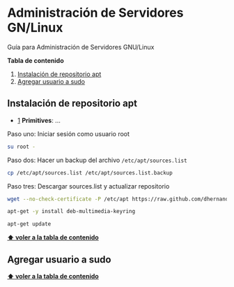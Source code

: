 # Administración de Servidores GN/Linux

Guía para Administración de Servidores GNU/Linux

**Tabla de contenido**
1. [Instalación de repositorio apt](#instalacion-apt)
1. [Agregar usuario a sudo](#sudo)

## Instalación de repositorio apt
<a name="instalacion-apt"></a><a name="1.1"></a>
  - [1](#instalacion-apt) **Primitives**: ...

Paso uno: Iniciar sesión como usuario root
```sh
su root -
```

Paso dos: Hacer un backup del archivo `/etc/apt/sources.list`
```sh
cp /etc/apt/sources.list /etc/apt/sources.list.backup
```

Paso tres: Descargar sources.list y actualizar repositorio
```sh
wget --no-check-certificate -P /etc/apt https://raw.github.com/dhernandz7/adl/main/debian/8.2/sources.list

apt-get -y install deb-multimedia-keyring

apt-get update
```
**[⬆ voler a la tabla de contenido](#table-of-contents)**


## Agregar usuario a sudo
**[⬆ voler a la tabla de contenido](#table-of-contents)**